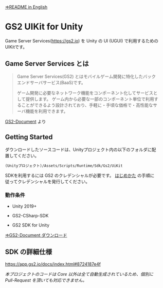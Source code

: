 [⇒README in English](README-en.md)

# GS2 UIKit for Unity

Game Server Services(https://gs2.io) を Unity の UI (UGUI) で利用するためのUIKitです。

## Game Server Services とは

> Game Server Services(GS2) とはモバイルゲーム開発に特化したバックエンドサーバサービス(BaaS)です。
>
> ゲーム開発に必要なネットワーク機能をコンポーネント化してサービスとして提供します。 ゲーム内から必要な一部のコンポーネント単位で利用することができるよう設計されており、手軽に・手頃な価格で・高性能なサーバ機能を利用できます。

[GS2-Document](https://app.gs2.io/docs/index.html) より

## Getting Started

ダウンロードしたソースコードは、Unityプロジェクト内の以下のフォルダに配置してください。

`(Unityプロジェクト)/Assets/Scripts/Runtime/Sdk/Gs2/UiKit`

SDKを利用するには GS2 のクレデンシャルが必要です。
[はじめかた](https://app.gs2.io/docs/index.html#get-start) の手順に従ってクレデンシャルを発行してください。

### 動作条件

- Unity 2019+

- GS2-CSharp-SDK
- GS2 SDK for Unity

[⇒GS2-Document ダウンロード](https://app.gs2.io/docs/index.html?csharp--unity#download)

## SDK の詳細仕様

https://app.gs2.io/docs/index.html#8724187e4f

*本プロジェクトのコードは Core 以外は全て自動生成されているため、個別に Pull-Request を頂いても対応できません。*

